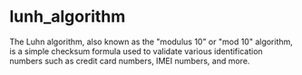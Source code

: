 # lunh_algorithm
The Luhn algorithm, also known as the "modulus 10" or "mod 10" algorithm, is a simple checksum formula used to validate various identification numbers such as credit card numbers, IMEI numbers, and more.

